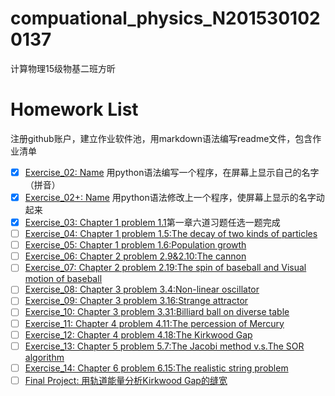 # compuational_physics_N2015301020137
计算物理15级物基二班方昕
# Homework List
注册github账户，建立作业软件池，用markdown语法编写readme文件，包含作业清单
- [x] [Exercise_02: Name](https://github.com/Athanasiafx/compuational_physics_N2015301020137/blob/master/Exercise_02:Name.py) 用python语法编写一个程序，在屏幕上显示自己的名字（拼音）      
- [x] [Exercise_02+: Name](https://github.com/Athanasiafx/compuational_physics_N2015301020137/blob/master/Exercise_02%2B:Name.py) 用python语法修改上一个程序，使屏幕上显示的名字动起来
- [x] [Exercise_03: Chapter 1 problem 1.1](https://github.com/Athanasiafx/compuational_physics_N2015301020137/tree/master/Exercise_03)第一章六道习题任选一题完成      
- [ ] [Exercise_04: Chapter 1 problem 1.5:The decay of two kinds of particles](https://github.com/Athanasiafx/compuational_physics_N2015301020137/blob/master/Exercise_01/Exercise_04:Chapter%201%20problem%201.5:The%20decay%20of%20two%20kinds%20of%20particles) 
- [ ] [Exercise_05: Chapter 1 problem 1.6:Population growth](https://github.com/Athanasiafx/compuational_physics_N2015301020137/blob/master/Exercise_01/Exercise_05:Chapter%201%20problem%201.6:Population%20growth)
- [ ] [Exercise_06: Chapter 2 problem 2.9&2.10:The cannon](https://github.com/Athanasiafx/compuational_physics_N2015301020137/blob/master/Exercise_01/Exercise_06:Chapter%202%20problem%202.9&2.10:The%20cannon)
- [ ] [Exercise_07: Chapter 2 problem 2.19:The spin of baseball and Visual motion of baseball](https://github.com/Athanasiafx/compuational_physics_N2015301020137/blob/master/Exercise_01/Exercise_07:Chapter%202%20problem%202.19:The%20spin%20of%20baseball%20and%20Visual%20motion%20of%20baseball)
- [ ] [Exercise_08: Chapter 3 problem 3.4:Non-linear oscillator](https://github.com/Athanasiafx/compuational_physics_N2015301020137/blob/master/Exercise_01/Exercise_08:Chapter%203%20problem%203.4:Non-linear%20oscillator)
- [ ] [Exercise_09: Chapter 3 problem 3.16:Strange attractor](https://github.com/Athanasiafx/compuational_physics_N2015301020137/blob/master/Exercise_09:Chapter%203%20problem%203.16:Strange%20attractor)
- [ ] [Exercise_10: Chapter 3 problem 3.31:Billiard ball on diverse table](https://github.com/Athanasiafx/compuational_physics_N2015301020137/blob/master/Exercise_10:Chapter%203%20problem%203.31:Billiard%20ball%20on%20diverse%20table)
- [ ] [Exercise_11: Chapter 4 problem 4.11:The percession of Mercury](https://github.com/Athanasiafx/compuational_physics_N2015301020137/blob/master/Exercise_11:Chapter%204%20problem%204.11:The%20percession%20of%20Mercury)
- [ ] [Exercise_12: Chapter 4 problem 4.18:The Kirkwood Gap](https://github.com/Athanasiafx/compuational_physics_N2015301020137/blob/master/Exercise_12:Chapter%204%20problem%204.18:The%20Kirkwood%20Gap)
- [ ] [Exercise_13: Chapter 5 problem 5.7:The Jacobi method v.s.The SOR algorithm](https://github.com/Athanasiafx/compuational_physics_N2015301020137/blob/master/Exercise_13:Chapter%205%20problem%205.7:The%20Jacobi%20method%20v.s.The%20SOR%20algorithm)  
- [ ] [Exercise_14: Chapter 6 problem 6.15:The realistic string problem](https://github.com/Athanasiafx/compuational_physics_N2015301020137/blob/master/Exercise_14:Chapter%206%20problem%206.15:The%20realistic%20string%20problem)
- [ ] [Final Project: 用轨道能量分析Kirkwood Gap的缝宽](https://github.com/Athanasiafx/compuational_physics_N2015301020137/blob/master/Final%20Project:%E7%94%A8%E8%BD%A8%E9%81%93%E8%83%BD%E9%87%8F%E5%88%86%E6%9E%90Kirkwood%20Gap%E7%9A%84%E7%BC%9D%E5%AE%BD)
